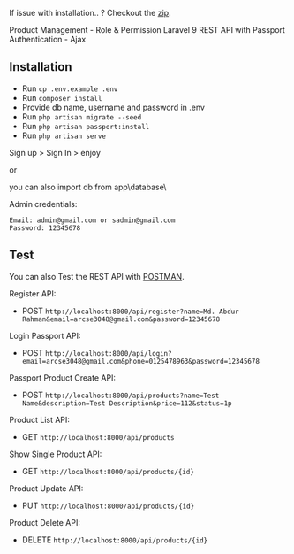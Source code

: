 If issue with installation.. ? Checkout the <a href="https://drive.google.com/drive/folders/1a1OfIkd0_mjj0yQYuU0HI-f6qjGHrr26?usp=sharing">zip</a>. 

Product Management - Role & Permission
Laravel 9 REST API with Passport Authentication - Ajax


## Installation

- Run ```cp .env.example .env```
- Run ```composer install```
- Provide db name, username and password in .env
- Run ```php artisan migrate --seed```
- Run ```php artisan passport:install```
- Run ```php artisan serve```

Sign up > Sign In > enjoy

or 

you can also import db from app\database\

Admin credentials:

```
Email: admin@gmail.com or sadmin@gmail.com
Password: 12345678
```



## Test

You can also Test the REST API with <a href="https://www.postman.com/">POSTMAN</a>. 

Register API:
- POST ```http://localhost:8000/api/register?name=Md. Abdur Rahman&email=arcse3048@gmail.com&password=12345678```

Login Passport API:
- POST ```http://localhost:8000/api/login?email=arcse3048@gmail.com&phone=0125478963&password=12345678```

Passport Product Create API:
- POST ```http://localhost:8000/api/products?name=Test Name&description=Test Description&price=112&status=1p```

Product List API:
- GET ```http://localhost:8000/api/products```

Show Single Product API:
- GET ```http://localhost:8000/api/products/{id}```


Product Update API:
- PUT ```http://localhost:8000/api/products/{id}```

Product Delete API:
- DELETE ```http://localhost:8000/api/products/{id}```